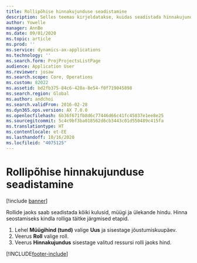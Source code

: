 ```yaml
---
title: Rollipõhise hinnakujunduse seadistamine
description: Selles teemas kirjeldatakse, kuidas seadistada hinnakujundust konkreetsetele rollidele.
author: Yowelle
manager: AnnBe
ms.date: 09/01/2020
ms.topic: article
ms.prod: ''
ms.service: dynamics-ax-applications
ms.technology: ''
ms.search.form: ProjProjectsListPage
audience: Application User
ms.reviewer: josaw
ms.search.scope: Core, Operations
ms.custom: 82022
ms.assetid: bd2fb375-84c6-428a-8e54-f0f719045898
ms.search.region: Global
ms.author: andchoi
ms.search.validFrom: 2016-02-28
ms.dyn365.ops.version: AX 7.0.0
ms.openlocfilehash: 6b36f671fb8d6c77446d66c41fc45837e1ee8e25
ms.sourcegitcommit: 5c4c9bf3ba018562d6cb3443c01d550489c415fa
ms.translationtype: HT
ms.contentlocale: et-EE
ms.lasthandoff: 10/16/2020
ms.locfileid: "4075125"
---
```

# <a name="set-up-role-based-pricing"></a>Rollipõhise hinnakujunduse seadistamine

[!include [banner](../includes/banner.md)]

Rollide jaoks saab seadistada kõiki kulusid, müügi ja ülekande hindu. Hinna seostamiseks kindla rolliga täitke järgmised etapid.

1. Lehel **Müügihind (tund)** valige **Uus** ja sisestage jõustumiskuupäev.
2. Veerus **Roll** valige roll.
3. Veerus **Hinnakujundus** sisestage valitud ressursi rolli jaoks hind.


[!INCLUDE[footer-include](../includes/footer-banner.md)]